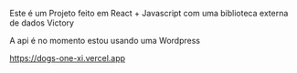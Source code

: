 Este é um Projeto feito em React + Javascript com uma biblioteca externa de dados Victory

A api é no momento estou usando uma Wordpress

https://dogs-one-xi.vercel.app
